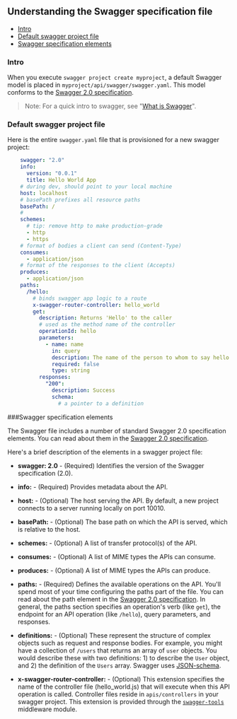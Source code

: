 ## <a name="understandingthespec"></a>Understanding the Swagger specification file

* [Intro](#intro)
* [Default swagger project file](#default)
* [Swagger specification elements](#reference)

### <a name="intro"></a>Intro

When you execute `swagger project create myproject`, a default Swagger model is placed in `myproject/api/swagger/swagger.yaml`. This model conforms to the [Swagger 2.0 specification](https://github.com/reverb/swagger-spec/blob/master/versions/2.0.md). 

>Note: For a quick intro to swagger, see "[What is Swagger](./swagger-about)". 

### <a name="default"></a>Default swagger project file

Here is the entire `swagger.yaml` file that is provisioned for a new swagger project: 

```yaml
    swagger: "2.0"
    info:
      version: "0.0.1"
      title: Hello World App
    # during dev, should point to your local machine
    host: localhost
    # basePath prefixes all resource paths
    basePath: /
    #
    schemes:
      # tip: remove http to make production-grade
      - http
      - https
    # format of bodies a client can send (Content-Type)
    consumes:
      - application/json
    # format of the responses to the client (Accepts)
    produces:
      - application/json
    paths:
      /hello:
        # binds swagger app logic to a route
        x-swagger-router-controller: hello_world
        get:
          description: Returns 'Hello' to the caller
          # used as the method name of the controller
          operationId: hello
          parameters:
            - name: name
              in: query
              description: The name of the person to whom to say hello
              required: false
              type: string
          responses:
            "200":
              description: Success
              schema:
                # a pointer to a definition
```


###<a name="reference"></a>Swagger specification elements

The Swagger file includes a number of standard Swagger 2.0 specification elements. You can read about them in the [Swagger 2.0 specification](https://github.com/reverb/swagger-spec/blob/master/versions/2.0.md). 

Here's a brief description of the elements in a swagger project file:

*  **swagger: 2.0** - (Required) Identifies the version of the Swagger specification (2.0).

*  **info:** - (Required) Provides metadata about the API.

*  **host:** - (Optional) The host serving the API. By default, a new project connects to a server running locally on port 10010. 

*  **basePath:** - (Optional) The base path on which the API is served, which is relative to the host. 

*  **schemes:** - (Optional) A list of transfer protocol(s) of the API.

*  **consumes:** - (Optional) A list of MIME types the APIs can consume.

*  **produces:** - (Optional) A list of MIME types the APIs can produce.

*  **paths:** - (Required) Defines the available operations on the API. You'll spend most of your time configuring the paths part of the file. You can read about the path element in the [Swagger 2.0 specification](https://github.com/reverb/swagger-spec/blob/master/versions/2.0.md). In general, the paths section specifies an operation's verb (like `get`), the endpoint for an API operation (like `/hello`), query parameters, and responses. 

* **definitions:** - (Optional) These represent the structure of complex objects such as request and response bodies. For example, you might have a collection of `/users` that returns an array of `user` objects. You would describe these with two definitions: 1) to describe the `User` object, and 2) the definition of the `Users` array. Swagger uses [JSON-schema](http://json-schema.org/).

* **x-swagger-router-controller:** - (Optional) This extension specifies the name of the controller file (hello_world.js) that will execute when this API operation is called. Controller files reside in `apis/controllers` in your swagger project. This extension is provided through the [`swagger-tools`](https://github.com/apigee-127/swagger-tools) middleware module.


